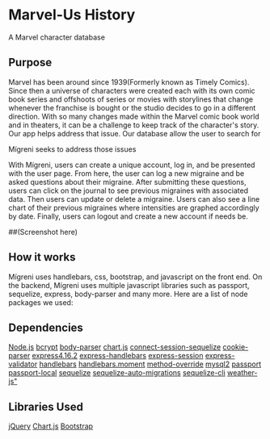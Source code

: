 # Marvel-Us History
A Marvel character database

## Purpose
Marvel has been around since 1939(Formerly known as Timely Comics). Since then a universe of characters were created each with its own comic book series and offshoots of series or movies with storylines that change whenever the franchise is bought or the studio decides to go in a different direction. With so many changes made within the Marvel comic book world and in theaters, it can be a challenge to keep track of the character's story. Our app helps address that issue. Our database allow the user to search for 


Mígreni seeks to address those issues

With Mígreni, users can create a unique account, log in, and be presented with the user page. From here, the user can log a new migraine and be asked questions about their migraine. After submitting these questions, users can click on the journal to see previous migraines with associated data. Then users can update or delete a migraine. Users can also see a line chart of their previous migraines where intensities are graphed accordingly by date. Finally, users can logout and create a new account if needs be. 

##(Screenshot here)

## How it works

Mígreni uses handlebars, css, bootstrap, and javascript on the front end. On the backend, Mígreni uses multiple javascript libraries such as passport, sequelize, express, body-parser and many more. Here are a list of node packages we used:


## Dependencies

[Node.js](https://nodejs.org/en/)
[bcrypt](https://www.npmjs.com/package/bcrypt)
[body-parser](https://www.npmjs.com/package/body-parser)
[chart.js](https://www.npmjs.com/package/chart.js)
[connect-session-sequelize](https://www.npmjs.com/package/connect-session-sequelize)
[cookie-parser](https://www.npmjs.com/package/cookie-parser)
[express4.16.2](http://expressjs.com/)
[express-handlebars](https://www.npmjs.com/package/express-handlebars)
[express-session](https://www.npmjs.com/package/express-session)
[express-validator](https://www.npmjs.com/package/express-validator)
[handlebars](https://www.npmjs.com/package/handlebars)
[handlebars.moment](https://www.npmjs.com/package/handlebars.moment)
[method-override](https://www.npmjs.com/package/method-override)
[mysql2](https://www.npmjs.com/package/mysql2)
[passport](http://www.passportjs.org/)
[passport-local](https://www.npmjs.com/package/passport-local)
[sequelize](https://www.npmjs.com/package/sequelize)
[sequelize-auto-migrations](https://www.npmjs.com/package/sequelize-auto-migrations)
[sequelize-cli](https://www.npmjs.com/package/sequelize-cli)
[weather-js"](https://www.npmjs.com/package/weather-js)

## Libraries Used

[jQuery](https://jquery.com/)
[Chart.js](http://www.chartjs.org/)
[Bootstrap](https://getbootstrap.com/)
